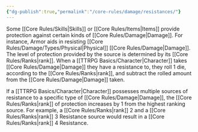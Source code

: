 ```yaml
---
{"dg-publish":true,"permalink":"/core-rules/damage/resistances/"}
---
```


Some [[Core Rules/Skills\|Skills]] or [[Core Rules/Items\|Items]] provide protection against certain kinds of [[Core Rules/Damage\|Damage]]. For instance, Armor aids in resisting [[Core Rules/Damage/Types/Physical\|Physical]] [[Core Rules/Damage\|Damage]]. The level of protection provided by the source is determined by its [[Core Rules/Ranks\|rank]]. When a [[TTRPG Basics/Character\|Character]] takes [[Core Rules/Damage\|Damage]] they have a resistance to, they roll 1 die, according to the [[Core Rules/Ranks\|rank]], and subtract the rolled amount from the [[Core Rules/Damage\|Damage]] taken.

If a [[TTRPG Basics/Character\|Character]] possesses multiple sources of resistance to a specific type of [[Core Rules/Damage\|Damage]], the [[Core Rules/Ranks\|rank]] of protection increases by 1 from the highest ranking source. For example, a [[Core Rules/Ranks\|rank]] 2 and a [[Core Rules/Ranks\|rank]] 3 Resistance source would result in a [[Core Rules/Ranks\|rank]] 4 Resistance.